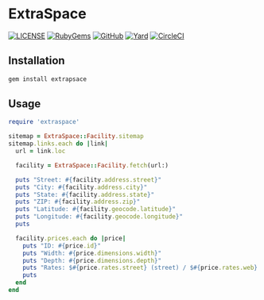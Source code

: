 # ExtraSpace

[![LICENSE](https://img.shields.io/badge/license-MIT-blue.svg)](https://github.com/ksylvest/extraspace/blob/main/LICENSE)
[![RubyGems](https://img.shields.io/gem/v/extraspace)](https://rubygems.org/gems/extraspace)
[![GitHub](https://img.shields.io/badge/github-repo-blue.svg)](https://github.com/ksylvest/extraspace)
[![Yard](https://img.shields.io/badge/docs-site-blue.svg)](https://extraspace.ksylvest.com)
[![CircleCI](https://img.shields.io/circleci/build/github/ksylvest/extraspace)](https://circleci.com/gh/ksylvest/extraspace)

## Installation

```bash
gem install extrapsace
```

## Usage

```ruby
require 'extraspace'

sitemap = ExtraSpace::Facility.sitemap
sitemap.links.each do |link|
  url = link.loc

  facility = ExtraSpace::Facility.fetch(url:)

  puts "Street: #{facility.address.street}"
  puts "City: #{facility.address.city}"
  puts "State: #{facility.address.state}"
  puts "ZIP: #{facility.address.zip}"
  puts "Latitude: #{facility.geocode.latitude}"
  puts "Longitude: #{facility.geocode.longitude}"
  puts

  facility.prices.each do |price|
    puts "ID: #{price.id}"
    puts "Width: #{price.dimensions.width}"
    puts "Depth: #{price.dimensions.depth}"
    puts "Rates: $#{price.rates.street} (street) / $#{price.rates.web} (web)"
    puts
  end
end
```
